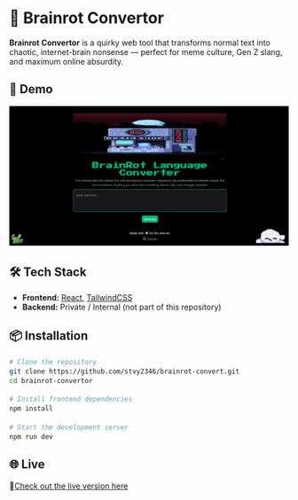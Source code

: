 # 🧠 Brainrot Convertor

**Brainrot Convertor** is a quirky web tool that transforms normal text into chaotic, internet-brain nonsense — perfect for meme culture, Gen Z slang, and maximum online absurdity.


## 📸 Demo

![Brainrot Convertor Demo](brainrotconvertor.png)  


## 🛠️ Tech Stack

- **Frontend:** [React](https://reactjs.org/), [TailwindCSS](https://tailwindcss.com/)
- **Backend:** Private / Internal (not part of this repository)


## 📦 Installation

```bash
# Clone the repository
git clone https://github.com/stvy2346/brainrot-convert.git
cd brainrot-convertor

# Install frontend dependencies
npm install

# Start the development server
npm run dev
```

## 🌐 Live
🚀[Check out the live version here](https://brainrotconvertor.netlify.app/)